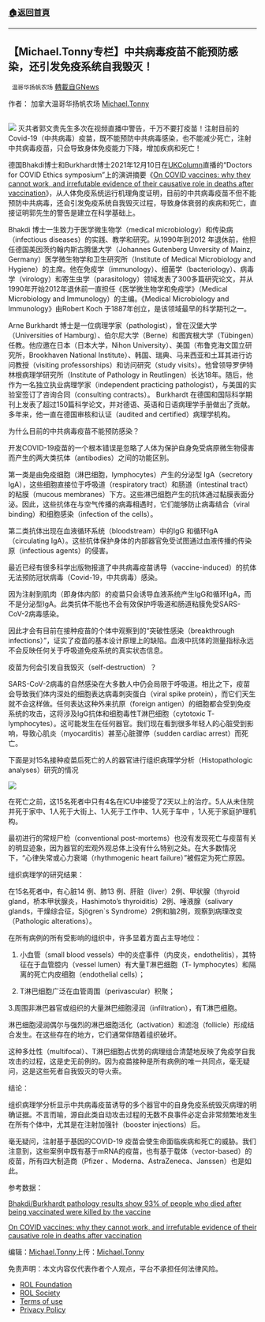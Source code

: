 ###  [:house:返回首頁](https://github.com/ourhimalayas/txt)
---


## 【Michael.Tonny专栏】中共病毒疫苗不能预防感染，还引发免疫系统自我毁灭！
` 温哥华扬帆农场` [轉載自GNews](https://gnews.org/zh-hans/1801883/)

作者： 加拿大温哥华扬帆农场  [Michael.Tonny](https://gnews.org/zh-hans/author/michaeltonny/)

## 
![](https://assets.gnews.org/wp-content/uploads/2021/12/michael-4.jpg)
灭共者郭文贵先生多次在视频直播中警告，千万不要打疫苗！注射目前的Covid-19（中共病毒）疫苗，既不能预防中共病毒感染，也不能减少死亡，注射中共病毒疫苗，只会导致身体免疫能力下降，增加疾病和死亡！

德国Bhakdi博士和Burkhardt博士2021年12月10日在[UKColumn](https://www.ukcolumn.org/)直播的“Doctors for COVID Ethics symposium”上的演讲摘要《[On COVID vaccines: why they cannot work, and irrefutable evidence of their causative role in deaths after vaccination](https://doctors4covidethics.org/wp-content/uploads/2021/12/end-covax.pdf)》，从人体免疫系统运行机理角度证明，目前的中共病毒疫苗不但不能预防中共病毒，还会引发免疫系统自我毁灭过程，导致身体衰弱的疾病和死亡，直接证明郭先生的警告是建立在科学基础上。

Bhakdi 博士一生致力于医学微生物学（medical microbiology）和传染病（infectious diseases）的实践、教学和研究。从1990年到2012 年退休前，他担任德国美因茨约翰内斯古腾堡大学（Johannes Gutenberg Unversity of Mainz, Germany）医学微生物学和卫生研究所（Institute of Medical Microbiology and Hygiene）的主席。他在免疫学（immunology）、细菌学（bacteriology）、病毒学（virology）和寄生虫学（parasitology）领域发表了300多篇研究论文，并从1990年开始2012年退休前一直担任《医学微生物学和免疫学》（Medical Microbiology and Immunology）的主编。《Medical Microbiology and Immunology》由Robert Koch 于1887年创立，是该领域最早的科学期刊之一。

Arne Burkhardt 博士是一位病理学家（pathologist），曾在汉堡大学（Universities of  Hamburg）、伯尔尼大学（Berne）和图宾根大学（Tübingen）任教。他应邀在日本（日本大学，Nihon University）、美国（布鲁克海文国立研究所，Brookhaven National Institute）、韩国、瑞典、马来西亚和土耳其进行访问教授（visiting professorships）和访问研究（study visits）。他曾领导罗伊特林根病理学研究所（Institute of Pathology in Reutlingen）长达18年。随后，他作为一名独立执业病理学家（independent practicing pathologist），与美国的实验室签订了咨询合同（consulting contracts）。 Burkhardt 在德国和国际科学期刊上发表了超过150篇科学论文，并对德语、英语和日语病理学手册做出了贡献。多年来，他一直在德国审核和认证（audited and certified）病理学机构。

为什么目前的中共病毒疫苗不能预防感染？

开发COVID-19疫苗的一个根本错误是忽略了人体为保护自身免受病原微生物侵害而产生的两大类抗体（antibodies）之间的功能区别。

第一类是由免疫细胞（淋巴细胞，lymphocytes）产生的分泌型 IgA（secretory IgA），这些细胞直接位于呼吸道（respiratory tract）和肠道（intestinal tract）的粘膜（mucous membranes）下方。这些淋巴细胞产生的抗体通过黏膜表面分泌。因此，这些抗体在与空气传播的病毒相遇时，它们能够防止病毒结合（viral binding）和细胞感染（infection of the cells）。

第二类抗体出现在血液循环系统（bloodstream）中的IgG 和循环IgA（circulating IgA）。这些抗体保护身体的内部器官免受试图通过血液传播的传染原（infectious agents）的侵害。

最近已经有很多科学出版物报道了中共病毒疫苗诱导（vaccine-induced）的抗体无法预防冠状病毒（Covid-19，中共病毒）感染。

因为注射到肌肉（即身体内部）的疫苗只会诱导血液系统产生IgG和循环IgA，而不是分泌型IgA。此类抗体不能也不会有效保护呼吸道和肠道粘膜免受SARS-CoV-2病毒感染。

因此才会有目前在接种疫苗的个体中观察到的“突破性感染（breakthrough infections）”，证实了疫苗的基本设计原理上的缺陷。血液中抗体的测量指标永远不会反映任何关于呼吸道免疫系统的真实状态信息。

疫苗为何会引发自我毁灭（self-destruction）？

SARS-CoV-2病毒的自然感染在大多数人中仍会局限于呼吸道。相比之下，疫苗会导致我们体内深处的细胞表达病毒刺突蛋白（viral spike protein），而它们天生就不会这样做。任何表达这种外来抗原（foreign antigen）的细胞都会受到免疫系统的攻击，这将涉及IgG抗体和细胞毒性T淋巴细胞（cytotoxic T- lymphocytes）。这可能发生在任何器官。我们现在看到很多年轻人的心脏受到影响，导致心肌炎（myocarditis）甚至心脏骤停（sudden cardiac arrest）而死亡。

下面是对15名接种疫苗后死亡的人的器官进行组织病理学分析（Histopathologic analyses）研究的情况

![](https://assets.gnews.org/wp-content/uploads/2021/12/Histopathologic-analyses-have-been-performed-on-the-organs-of-15-persons.jpg)

在死亡之前，这15名死者中只有4名在ICU中接受了2天以上的治疗。5人从未住院并死于家中、1人死于大街上、1人死于工作中、1人死于车中 ，1人死于家庭护理机构。

最初进行的常规尸检（conventional post-mortems）也没有发现死亡与疫苗有关的明显迹象，因为器官的宏观外观总体上没有什么特别之处。在大多数情况下，“心律失常或心力衰竭（rhythmogenic heart failure）”被假定为死亡原因。

组织病理学的研究结果：

在15名死者中，有心脏14 例、肺13 例、肝脏（liver）2例、甲状腺（thyroid gland，桥本甲状腺炎，Hashimoto’s thyroiditis）2例、唾液腺（salivary glands，干燥综合征，Sjögren`s Syndrome）2例和脑2例，观察到病理改变（Pathologic alterations）。

在所有病例的所有受影响的组织中，许多显着方面占主导地位：

1. 小血管（small blood vessels）中的炎症事件（内皮炎，endothelitis），其特征在于血管腔内（vessel lumen）有大量T淋巴细胞（T- lymphocytes）和隔离的死亡内皮细胞（endothelial cells）；

2. T淋巴细胞广泛在血管周围（perivascular）积聚；

3.周围非淋巴器官或组织的大量淋巴细胞浸润（infiltration），有T淋巴细胞。

淋巴细胞浸润偶尔与强烈的淋巴细胞活化（activation）和滤泡（follicle）形成结合发生。在这些存在的地方，它们通常伴随着组织破坏。

这种多灶性（multifocal）、T淋巴细胞占优势的病理组合清楚地反映了免疫学自我攻击的过程，这是史无前例的。因为疫苗接种是所有病例的唯一共同点，毫无疑问，这是这些死者自我毁灭的导火索。

结论：

组织病理学分析显示中共病毒疫苗诱导的多个器官中的自身免疫系统毁灭病理的明确证据。不言而喻，源自此类自动攻击过程的无数不良事件必定会非常频繁地发生在所有个体中，尤其是在注射加强针（booster injections）后。

毫无疑问，注射基于基因的COVID-19 疫苗会使生命面临疾病和死亡的威胁。我们注意到，这些案例中既有基于mRNA的疫苗，也有基于载体（vector-based）的疫苗，所有四大制造商（Pfizer 、Moderna、AstraZeneca、Janssen）也是如此。

参考数据：

[Bhakdi/Burkhardt pathology results show 93% of people who died after being vaccinated were killed by the vaccine](https://stevekirsch.substack.com/p/bhakdiburkhardt-pathology-results)

[On COVID  vaccines:  why  they  cannot  work,  and  irrefutable evidence  of  their  causative  role  in  deaths  after  vaccination](https://doctors4covidethics.org/wp-content/uploads/2021/12/end-covax.pdf)

编辑：[Michael.Tonny](https://gnews.org/zh-hans/author/michaeltonny/)上传：[Michael.Tonny](https://gnews.org/zh-hans/author/michaeltonny/)

 

免责声明：本文内容仅代表作者个人观点，平台不承担任何法律风险。

- [ROL Foundation](https://rolfoundation.org/)
- [ROL Society](https://rolsociety.org/)
- [Terms of use](https://gnews.org/terms-of-use-3/)
- [Privacy Policy](https://gnews.org/privacy-policy/)
